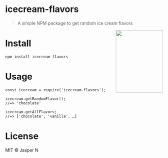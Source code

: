 # icecream-flavors

> A simple NPM package to get random ice cream flavors

<img src="https://github.com/jeannie2/icecream/blob/ebe30e1488165bd63aedcf9168c1fca5df353064/cone.png" width="150" height="200" align="right">

# Install
```
npm install icecream-flavors
```

# Usage

```
const icecream = require('icecream-flavors');

icecream.getRandomFlavor();
//=> 'chocolate'

icecream.getAllFlavors;
//=> ['chocolate', 'vanilla', …]

```
# License

MIT © Jasper N
